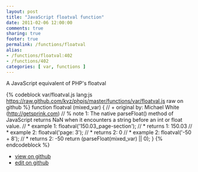 ```yaml
---
layout: post
title: "JavaScript floatval function"
date: 2011-02-06 12:00:00
comments: true
sharing: true
footer: true
permalink: /functions/floatval
alias:
- /functions/floatval:402
- /functions/402
categories: [ var, functions ]
---
```

A JavaScript equivalent of PHP's floatval
<!-- more -->
{% codeblock var/floatval.js lang:js https://raw.github.com/kvz/phpjs/master/functions/var/floatval.js raw on github %}
function floatval (mixed_var) {
    // +   original by: Michael White (http://getsprink.com)
    // %        note 1: The native parseFloat() method of JavaScript returns NaN when it encounters a string before an int or float value.
    // *     example 1: floatval('150.03_page-section');
    // *     returns 1: 150.03
    // *     example 2: floatval('page: 3');
    // *     returns 2: 0
    // *     example 2: floatval('-50 + 8');
    // *     returns 2: -50
    return (parseFloat(mixed_var) || 0);
}
{% endcodeblock %}
<ul>
 <li><a href="https://github.com/kvz/phpjs/blob/master/functions/var/floatval.js">view on github</a></li>
 <li><a href="https://github.com/kvz/phpjs/edit/master/functions/var/floatval.js">edit on github</a></li>
</ul>
